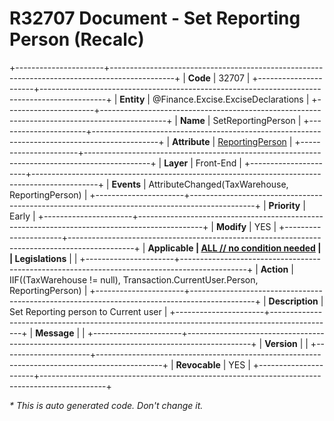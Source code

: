 ﻿---
erp.type: front-end-business-rule
erp.entity: Finance.Excise.ExciseDeclarations
---

# R32707 Document - Set Reporting Person (Recalc)
+----------------------+----------------------------------------------------------------------------------------------+
| **Code**             | 32707                                                                                        |
+----------------------+----------------------------------------------------------------------------------------------+
| **Entity**           | @Finance.Excise.ExciseDeclarations                                                           |
+----------------------+----------------------------------------------------------------------------------------------+
| **Name**             | SetReportingPerson                                                                           |
+----------------------+----------------------------------------------------------------------------------------------+
| **Attribute**        | [ReportingPerson](../entities/Finance.Excise.ExciseDeclarations.md#reportingperson)          |
+----------------------+----------------------------------------------------------------------------------------------+
| **Layer**            | Front-End                                                                                    |
+----------------------+----------------------------------------------------------------------------------------------+
| **Events**           | AttributeChanged(TaxWarehouse, ReportingPerson)                                              |
+----------------------+----------------------------------------------------------------------------------------------+
| **Priority**         | Early                                                                                        |
+----------------------+----------------------------------------------------------------------------------------------+
| **Modify**           | YES                                                                                          |
+----------------------+----------------------------------------------------------------------------------------------+
| **Applicable         | [ALL // no condition needed](xref:applicable-legislations)                                   |
| Legislations**       |                                                                                              |
+----------------------+----------------------------------------------------------------------------------------------+
| **Action**           | IIF((TaxWarehouse != null), Transaction.CurrentUser.Person, ReportingPerson)                 |
+----------------------+----------------------------------------------------------------------------------------------+
| **Description**      | Set Reporting person to Current user                                                         |
+----------------------+----------------------------------------------------------------------------------------------+
| **Message**          |                                                                                              |
+----------------------+----------------------------------------------------------------------------------------------+
| **Version**          |                                                                                              |
+----------------------+----------------------------------------------------------------------------------------------+
| **Revocable**        | YES                                                                                          |
+----------------------+----------------------------------------------------------------------------------------------+

*\* This is auto generated code. Don't change it.*

